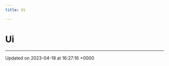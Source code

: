```yaml
---
title: Ui

---
```


# Ui








-------------------------------

Updated on 2023-04-18 at 16:27:16 +0000